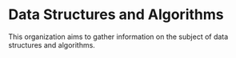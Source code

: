 Data Structures and Algorithms
==

This organization aims to gather information on the subject of data structures and algorithms.
